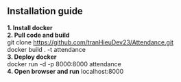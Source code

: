 ## Installation guide
**1. Install docker**  
**2. Pull code and build**  
git clone https://github.com/tranHieuDev23/Attendance.git  
docker build . -t attendance  
**3. Deploy docker**  
docker run -d -p 8000:8000 attendance  
**4. Open browser and run** localhost:8000
